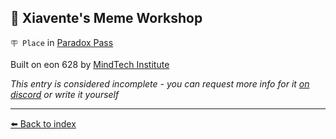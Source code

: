 ## 🎨 Xiavente's Meme Workshop

`🪧 Place` in [Paradox Pass](/paradox_pass.md)

Built on eon 628 by [MindTech Institute](/mindtech_institute.md)

_This entry is considered incomplete - you can request more info for it [on discord](<https://discord.com/channels/562910943848169472/1173922660489633802>) or write it yourself_


----------
[⬅️ Back to index](/index.md#4d00_s)